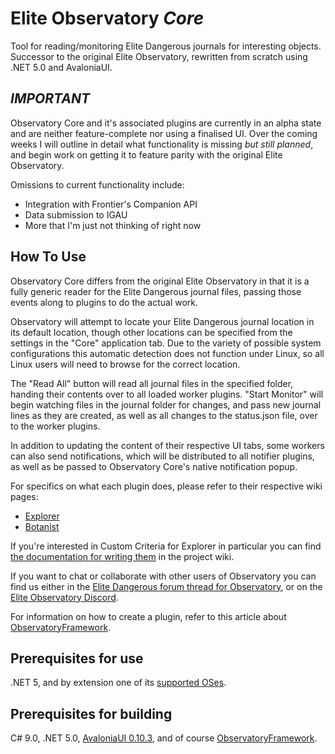 # Elite Observatory *Core*
Tool for reading/monitoring Elite Dangerous journals for interesting objects. Successor to the original Elite Observatory, rewritten from scratch using .NET 5.0 and AvaloniaUI.

## *IMPORTANT*
Observatory Core and it's associated plugins are currently in an alpha state and are neither feature-complete nor using a finalised UI. Over the coming weeks I will outline in detail what functionality is missing *but still planned*, and begin work on getting it to feature parity with the original Elite Observatory.

Omissions to current functionality include:
* Integration with Frontier's Companion API
* Data submission to IGAU
* More that I'm just not thinking of right now

## How To Use
Observatory Core differs from the original Elite Observatory in that it is a fully generic reader for the Elite Dangerous journal files, passing those events along to plugins to do the actual work.

Observatory will attempt to locate your Elite Dangerous journal location in its default location, though other locations can be specified from the settings in the "Core" application tab. Due to the variety of possible system configurations this automatic detection does not function under Linux, so all Linux users will need to browse for the correct location.

The "Read All" button will read all journal files in the specified folder, handing their contents over to all loaded worker plugins. "Start Monitor" will begin watching files in the journal folder for changes, and pass new journal lines as they are created, as well as all changes to the status.json file, over to the worker plugins.

In addition to updating the content of their respective UI tabs, some workers can also send notifications, which will be distributed to all notifier plugins, as well as be passed to Observatory Core's native notification popup.

For specifics on what each plugin does, please refer to their respective wiki pages:
* [Explorer](https://github.com/Xjph/ObservatoryCore/wiki/Explorer)
* [Botanist](https://github.com/Xjph/ObservatoryCore/wiki/Botanist)

If you're interested in Custom Criteria for Explorer in particular you can find [the documentation for writing them](https://github.com/Xjph/ObservatoryCore/wiki/Lua-Custom-Criteria) in the project wiki.

If you want to chat or collaborate with other users of Observatory you can find us either in the [Elite Dangerous forum thread for Observatory](https://forums.frontier.co.uk/threads/elite-observatory-search-your-journal-for-potentially-interesting-objects-or-notify-you-of-new-ones-on-the-fly-while-exploring.521544/), or on the [Elite Observatory Discord](https://discord.gg/RAFDHsY).

For information on how to create a plugin, refer to this article about [ObservatoryFramework](https://github.com/Xjph/ObservatoryCore/wiki/Framework).

## Prerequisites for use
.NET 5, and by extension one of its [supported OSes](https://github.com/dotnet/core/blob/main/release-notes/5.0/5.0-supported-os.md).

## Prerequisites for building
C# 9.0, .NET 5.0, [AvaloniaUI 0.10.3](https://github.com/AvaloniaUI/Avalonia), and of course [ObservatoryFramework](https://github.com/Xjph/ObservatoryFramework).
